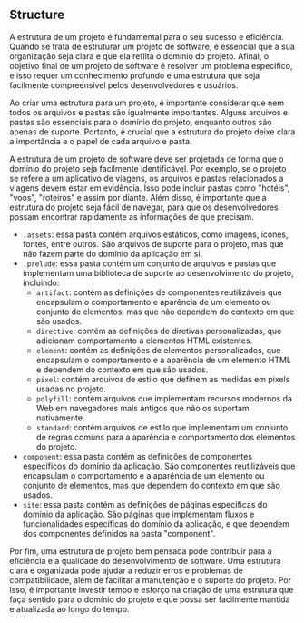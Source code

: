## Structure

A estrutura de um projeto é fundamental para o seu sucesso e eficiência. Quando se trata de estruturar um projeto de software, é essencial que a sua organização seja clara e que ela reflita o domínio do projeto. Afinal, o objetivo final de um projeto de software é resolver um problema específico, e isso requer um conhecimento profundo e uma estrutura que seja facilmente compreensível pelos desenvolvedores e usuários.

Ao criar uma estrutura para um projeto, é importante considerar que nem todos os arquivos e pastas são igualmente importantes. Alguns arquivos e pastas são essenciais para o domínio do projeto, enquanto outros são apenas de suporte. Portanto, é crucial que a estrutura do projeto deixe clara a importância e o papel de cada arquivo e pasta.

A estrutura de um projeto de software deve ser projetada de forma que o domínio do projeto seja facilmente identificável. Por exemplo, se o projeto se refere a um aplicativo de viagens, os arquivos e pastas relacionados a viagens devem estar em evidência. Isso pode incluir pastas como "hotéis", "voos", "roteiros" e assim por diante. Além disso, é importante que a estrutura do projeto seja fácil de navegar, para que os desenvolvedores possam encontrar rapidamente as informações de que precisam.

-  `.assets`: essa pasta contém arquivos estáticos, como imagens, ícones, fontes, entre outros. São arquivos de suporte para o projeto, mas que não fazem parte do domínio da aplicação em si.
-  `.prelude`: essa pasta contém um conjunto de arquivos e pastas que implementam uma biblioteca de suporte ao desenvolvimento do projeto, incluindo:
    -  `artifact`: contém as definições de componentes reutilizáveis que encapsulam o comportamento e aparência de um elemento ou conjunto de elementos, mas que não dependem do contexto em que são usados.
    -  `directive`: contém as definições de diretivas personalizadas, que adicionam comportamento a elementos HTML existentes.
    -  `element`: contém as definições de elementos personalizados, que encapsulam o comportamento e a aparência de um elemento HTML e dependem do contexto em que são usados.
    -  `pixel`: contém arquivos de estilo que definem as medidas em pixels usadas no projeto.
    -  `polyfill`: contém arquivos que implementam recursos modernos da Web em navegadores mais antigos que não os suportam nativamente.
    -  `standard`: contém arquivos de estilo que implementam um conjunto de regras comuns para a aparência e comportamento dos elementos do projeto.
-  `component`: essa pasta contém as definições de componentes específicos do domínio da aplicação. São componentes reutilizáveis que encapsulam o comportamento e a aparência de um elemento ou conjunto de elementos, mas que dependem do contexto em que são usados.
-  `site`: essa pasta contém as definições de páginas específicas do domínio da aplicação. São páginas que implementam fluxos e funcionalidades específicas do domínio da aplicação, e que dependem dos componentes definidos na pasta "component".

Por fim, uma estrutura de projeto bem pensada pode contribuir para a eficiência e a qualidade do desenvolvimento de software. Uma estrutura clara e organizada pode ajudar a reduzir erros e problemas de compatibilidade, além de facilitar a manutenção e o suporte do projeto. Por isso, é importante investir tempo e esforço na criação de uma estrutura que faça sentido para o domínio do projeto e que possa ser facilmente mantida e atualizada ao longo do tempo.
